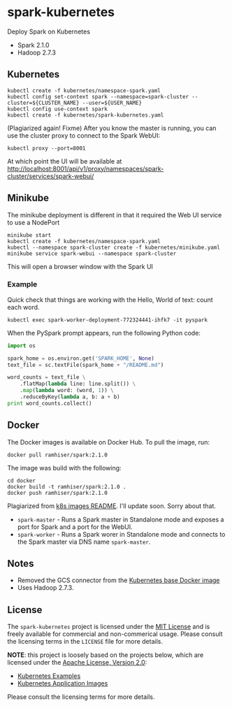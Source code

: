 # spark-kubernetes

Deploy Spark on Kubernetes

* Spark 2.1.0
* Hadoop 2.7.3

## Kubernetes

```
kubectl create -f kubernetes/namespace-spark.yaml
kubectl config set-context spark --namespace=spark-cluster --cluster=${CLUSTER_NAME} --user=${USER_NAME}
kubectl config use-context spark
kubectl create -f kubernetes/spark-kubernetes.yaml
```

(Plagiarized again! Fixme) After you know the master is running, you can use the
cluster proxy to connect to the Spark WebUI:

```
kubectl proxy --port=8001
```

At which point the UI will be available at [http://localhost:8001/api/v1/proxy/namespaces/spark-cluster/services/spark-webui/](http://localhost:8001/api/v1/proxy/namespaces/spark-cluster/services/spark-webui/)

## Minikube

The minikube deployment is different in that it required the Web UI service to use a NodePort

```
minikube start
kubectl create -f kubernetes/namespace-spark.yaml
kubectl --namespace spark-cluster create -f kubernetes/minikube.yaml
minikube service spark-webui --namespace spark-cluster
```

This will open a browser window with the Spark UI

### Example

Quick check that things are working with the Hello, World of text: count each word.

```
kubectl exec spark-worker-deployment-772324441-ihfk7 -it pyspark
```

When the PySpark prompt appears, run the following Python code:

```python
import os

spark_home = os.environ.get('SPARK_HOME', None)
text_file = sc.textFile(spark_home + "/README.md")

word_counts = text_file \
    .flatMap(lambda line: line.split()) \
    .map(lambda word: (word, 1)) \
    .reduceByKey(lambda a, b: a + b)
print word_counts.collect()
```

## Docker

The Docker images is available on Docker Hub. To pull the image, run:

```
docker pull ramhiser/spark:2.1.0
```

The image was build with the following:

```
cd docker
docker build -t ramhiser/spark:2.1.0 .
docker push ramhiser/spark:2.1.0
```

Plagiarized from
[k8s images README](https://github.com/kubernetes-incubator/application-images/blob/master/spark/README.md). I'll update soon. Sorry about that.

* `spark-master` - Runs a Spark master in Standalone mode and exposes a port for
Spark and a port for the WebUI.
* `spark-worker` - Runs a Spark worer in Standalone mode and connects to the
  Spark master via DNS name `spark-master`.

## Notes

* Removed the GCS connector from the [Kubernetes base Docker image](https://github.com/kubernetes-incubator/application-images/tree/master/spark)
* Uses Hadoop 2.7.3.

## License

The `spark-kubernetes` project is licensed under the
[MIT License](http://opensource.org/licenses/MIT) and is freely available for
commercial and non-commerical usage. Please consult the licensing terms in the
`LICENSE` file for more details.

**NOTE**: this project is loosely based on the projects below, which are licensed
under the [Apache License, Version 2.0](http://www.apache.org/licenses/LICENSE-2.0):

* [Kubernetes Examples](https://github.com/kubernetes/kubernetes/tree/master/examples/spark)
* [Kubernetes Application Images](https://github.com/kubernetes-incubator/application-images/tree/master/spark)

Please consult the licensing terms for more details.
